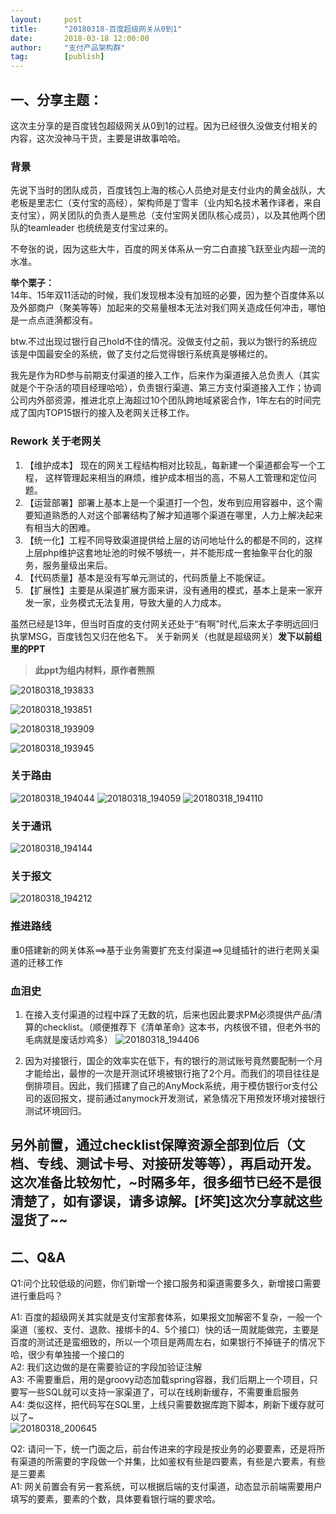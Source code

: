 ```yaml
---  
layout:     post   
title:      "20180318-百度超级网关从0到1"  
date:       2018-03-18 12:00:00  
author:     "支付产品架构群"  
tag:		[publish]   
--- 
```


## 一、分享主题：

这次主分享的是百度钱包超级网关从0到1的过程。因为已经很久没做支付相关的内容，这次没神马干货，主要是讲故事哈哈。

### 背景
 
先说下当时的团队成员，百度钱包上海的核心人员绝对是支付业内的黄金战队，大老板是里志仁（支付宝的高经），架构师是丁雪丰（业内知名技术著作译者，来自支付宝），网关团队的负责人是熊总（支付宝网关团队核心成员），以及其他两个团队的teamleader 也统统是支付宝过来的。   

不夸张的说，因为这些大牛，百度的网关体系从一穷二白直接飞跃至业内超一流的水准。   

**举个栗子：**    
14年、15年双11活动的时候，我们发现根本没有加班的必要，因为整个百度体系以及外部商户（聚美等等）加起来的交易量根本无法对我们网关造成任何冲击，哪怕是一点点涟漪都没有。   

btw.不过出现过银行自己hold不住的情况。没做支付之前，我以为银行的系统应该是中国最安全的系统，做了支付之后觉得银行系统真是够稀烂的。   

我先是作为RD参与前期支付渠道的接入工作，后来作为渠道接入总负责人（其实就是个干杂活的项目经理哈哈），负责银行渠道、第三方支付渠道接入工作；协调公司内外部资源，推进北京上海超过10个团队跨地域紧密合作，1年左右的时间完成了国内TOP15银行的接入及老网关迁移工作。   

### Rework 关于老网关 

1. 【维护成本】 现在的网关工程结构相对比较乱，每新建一个渠道都会写一个工程， 这样管理起来相当的麻烦，维护成本相当的高，不易人工管理和定位问题。  
2. 【运营部署】部署上基本上是一个渠道打一个包，发布到应用容器中，这个需要知道熟悉的人对这个部署结构了解才知道哪个渠道在哪里，人力上解决起来有相当大的困难。 
3. 【统一化】工程不同导致渠道提供给上层的访问地址什么的都是不同的，这样上层php维护这套地址池的时候不够统一，并不能形成一套抽象平台化的服务，服务量级出来后。
4. 【代码质量】基本是没有写单元测试的，代码质量上不能保证。 
5. 【扩展性】主要是从渠道扩展方面来讲，没有通用的模式，基本上是来一家开发一家，业务模式无法复用，导致大量的人力成本。   

虽然已经是13年，但当时百度的支付网关还处于“有啊”时代,后来太子李明远回归执掌MSG，百度钱包又归在他名下。
关于新网关（也就是超级网关）**发下以前组里的PPT**   

>**此ppt为组内材料，原作者熊照**

![20180318_193833](http://static.cocolian.org/img/20180318_193833.png)

![20180318_193851](http://static.cocolian.org/img/20180318_193851.png)

![20180318_193909](http://static.cocolian.org/img/20180318_193909.png)

![20180318_193945](http://static.cocolian.org/img/20180318_193945.png)

### 关于路由
![20180318_194044](http://static.cocolian.org/img/20180318_194044.png)
![20180318_194059](http://static.cocolian.org/img/20180318_194059.png)
![20180318_194110](http://static.cocolian.org/img/20180318_194110.png)
### 关于通讯
![20180318_194144](http://static.cocolian.org/img/20180318_194144.png)
### 关于报文
![20180318_194212](http://static.cocolian.org/img/20180318_194212.png)
### 推进路线
重0搭建新的网关体系==>基于业务需要扩充支付渠道==>见缝插针的进行老网关渠道的迁移工作 

### 血泪史
1. 在接入支付渠道的过程中踩了无数的坑，后来也因此要求PM必须提供产品/清算的checklist。（顺便推荐下《清单革命》这本书，内核很不错，但老外书的毛病就是废话炒鸡多）
![20180318_194406](http://static.cocolian.org/img/20180318_194406.png)

2. 因为对接银行，国企的效率实在低下，有的银行的测试账号竟然要配制一个月才能给出，最惨的一次是开测试环境被银行拖了2个月。而我们的项目往往是倒排项目。因此，我们搭建了自己的AnyMock系统，用于模仿银行or支付公司的返回报文，提前通过anymock开发测试，紧急情况下用预发环境对接银行测试环境回归。

另外前置，通过checklist保障资源全部到位后（文档、专线、测试卡号、对接研发等等），再启动开发。   
这次准备比较匆忙，~时隔多年，很多细节已经不是很清楚了，如有谬误，请多谅解。[坏笑]这次分享就这些湿货了~~   
---

## 二、Q&A

Q1:问个比较低级的问题，你们新增一个接口服务和渠道需要多久，新增接口需要进行重启吗？   

A1: 百度的超级网关其实就是支付宝那套体系，如果报文加解密不复杂，一般一个渠道（鉴权、支付、退款、接绑卡的4、5个接口）快的话一周就能做完，主要是百度的测试还是蛮细致的，所以一个项目是两周左右，如果银行不掉链子的情况下哈，很少有单独接一个接口的   
A2: 我们这边做的是在需要验证的字段加验证注解   
A3: 不需要重启，用的是groovy动态加载spring容器，我们后期上一个项目，只要写一些SQL就可以支持一家渠道了，可以在线刷新缓存，不需要重启服务   
A4: 类似这样，把代码写在SQL里，上线只需要数据库跑下脚本，刷新下缓存就可以了~   
![20180318_200645](http://static.cocolian.org/img/20180318_200645.png)

Q2: 请问一下，统一门面之后，前台传进来的字段是按业务的必要要素，还是将所有渠道的所需要的字段做一个并集，比如鉴权有些是四要素，有些是六要素，有些是三要素   
A1: 网关前置会有另一套系统，可以根据后端的支付渠道，动态显示前端需要用户填写的要素，要素的个数，具体要看银行端的要求哈。   
